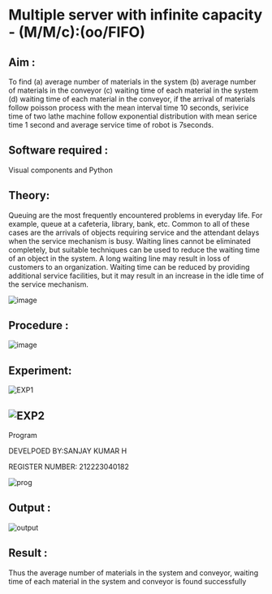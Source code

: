 # Multiple server with infinite capacity - (M/M/c):(oo/FIFO)
## Aim :
To find (a) average number of materials in the system (b) average number of materials in the conveyor (c) waiting time of each material in the system (d) waiting time of each material in the conveyor, if the arrival  of materials follow poisson process with the mean interval time 10 seconds, serivice time of two lathe machine follow exponential distribution with mean serice time 1 second and average service time of robot is 7seconds.

## Software required :
Visual components and Python

## Theory:
Queuing are the most frequently encountered problems in everyday life. For example, queue at a cafeteria, library, bank, etc. Common to all of these cases are the arrivals of objects requiring service and the attendant delays when the service mechanism is busy. Waiting lines cannot be eliminated completely, but suitable techniques can be used to reduce the waiting time of an object in the system. A long waiting line may result in loss of customers to an organization. Waiting time can be reduced by providing additional service facilities, but it may result in an increase in the idle time of the service mechanism.

![image](https://user-images.githubusercontent.com/103921593/203238035-1c8109bc-cbf2-4c77-baea-c5b682a752ef.png)

## Procedure :

![image](https://user-images.githubusercontent.com/103921593/203238265-176740b0-eae2-4772-90be-5449869ac9b0.png)




## Experiment:
![EXP1](https://github.com/Sanjaykumar0924/Muttiple-capacity-with-infinite-capacity/assets/144149258/9a0f9ce1-bb10-4e53-a905-cf7876c27fe8)


## ![EXP2](https://github.com/Sanjaykumar0924/Muttiple-capacity-with-infinite-capacity/assets/144149258/d922377d-1d90-4b32-83f5-1dca42711d19)
Program

DEVELPOED BY:SANJAY KUMAR H

REGISTER NUMBER: 212223040182


![prog](https://github.com/Sanjaykumar0924/Muttiple-capacity-with-infinite-capacity/assets/144149258/18d36fe4-f86d-47a6-8c85-7b2a1848296b)

## Output :

![output](https://github.com/Sanjaykumar0924/Muttiple-capacity-with-infinite-capacity/assets/144149258/af1d0c70-cfb8-4331-bf1a-1c10f92ee66d)



## Result : 


 Thus the average number of materials in the system and conveyor, waiting time of each material in
 the system and conveyor is found successfully

